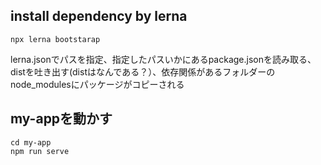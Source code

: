 ## install dependency by lerna

```
npx lerna bootstarap
```
lerna.jsonでパスを指定、指定したパスいかにあるpackage.jsonを読み取る、distを吐き出す(distはなんである？）、依存関係があるフォルダーのnode_modulesにパッケージがコピーされる

## my-appを動かす

```
cd my-app
npm run serve
```